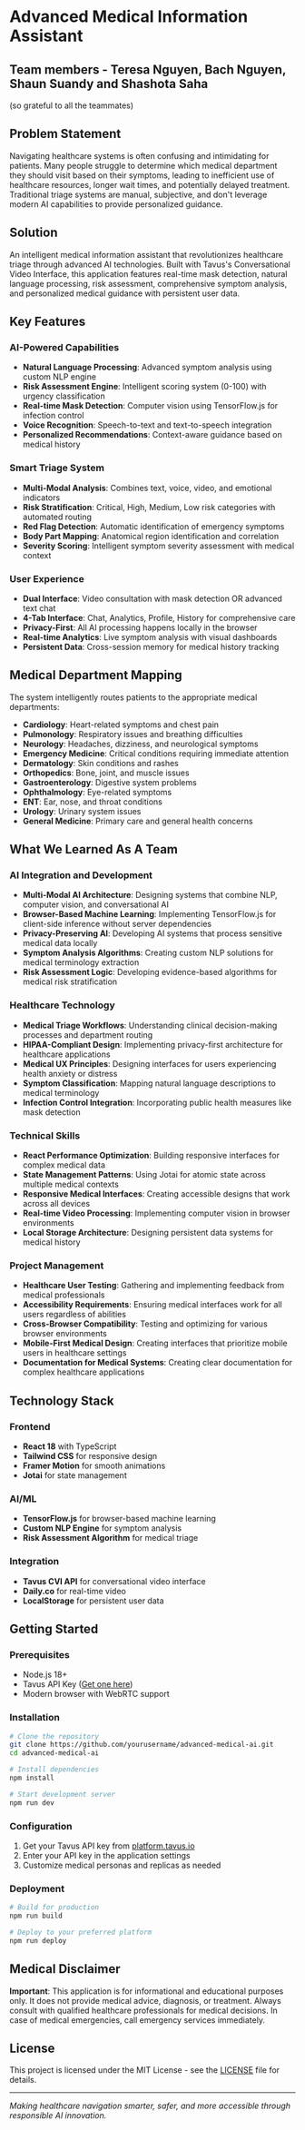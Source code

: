 # Advanced Medical Information Assistant

## Team members - Teresa Nguyen, Bach Nguyen, Shaun Suandy and Shashota Saha
(so grateful to all the teammates) 

## Problem Statement
Navigating healthcare systems is often confusing and intimidating for patients. Many people struggle to determine which medical department they should visit based on their symptoms, leading to inefficient use of healthcare resources, longer wait times, and potentially delayed treatment. Traditional triage systems are manual, subjective, and don't leverage modern AI capabilities to provide personalized guidance.

## Solution
An intelligent medical information assistant that revolutionizes healthcare triage through advanced AI technologies. Built with Tavus's Conversational Video Interface, this application features real-time mask detection, natural language processing, risk assessment, comprehensive symptom analysis, and personalized medical guidance with persistent user data.

## Key Features

### AI-Powered Capabilities
- **Natural Language Processing**: Advanced symptom analysis using custom NLP engine
- **Risk Assessment Engine**: Intelligent scoring system (0-100) with urgency classification
- **Real-time Mask Detection**: Computer vision using TensorFlow.js for infection control
- **Voice Recognition**: Speech-to-text and text-to-speech integration
- **Personalized Recommendations**: Context-aware guidance based on medical history

### Smart Triage System
- **Multi-Modal Analysis**: Combines text, voice, video, and emotional indicators
- **Risk Stratification**: Critical, High, Medium, Low risk categories with automated routing
- **Red Flag Detection**: Automatic identification of emergency symptoms
- **Body Part Mapping**: Anatomical region identification and correlation
- **Severity Scoring**: Intelligent symptom severity assessment with medical context

### User Experience
- **Dual Interface**: Video consultation with mask detection OR advanced text chat
- **4-Tab Interface**: Chat, Analytics, Profile, History for comprehensive care
- **Privacy-First**: All AI processing happens locally in the browser
- **Real-time Analytics**: Live symptom analysis with visual dashboards
- **Persistent Data**: Cross-session memory for medical history tracking

## Medical Department Mapping

The system intelligently routes patients to the appropriate medical departments:

- **Cardiology**: Heart-related symptoms and chest pain
- **Pulmonology**: Respiratory issues and breathing difficulties
- **Neurology**: Headaches, dizziness, and neurological symptoms
- **Emergency Medicine**: Critical conditions requiring immediate attention
- **Dermatology**: Skin conditions and rashes
- **Orthopedics**: Bone, joint, and muscle issues
- **Gastroenterology**: Digestive system problems
- **Ophthalmology**: Eye-related symptoms
- **ENT**: Ear, nose, and throat conditions
- **Urology**: Urinary system issues
- **General Medicine**: Primary care and general health concerns

## What We Learned As A Team

### AI Integration and Development
- **Multi-Modal AI Architecture**: Designing systems that combine NLP, computer vision, and conversational AI
- **Browser-Based Machine Learning**: Implementing TensorFlow.js for client-side inference without server dependencies
- **Privacy-Preserving AI**: Developing AI systems that process sensitive medical data locally
- **Symptom Analysis Algorithms**: Creating custom NLP solutions for medical terminology extraction
- **Risk Assessment Logic**: Developing evidence-based algorithms for medical risk stratification

### Healthcare Technology
- **Medical Triage Workflows**: Understanding clinical decision-making processes and department routing
- **HIPAA-Compliant Design**: Implementing privacy-first architecture for healthcare applications
- **Medical UX Principles**: Designing interfaces for users experiencing health anxiety or distress
- **Symptom Classification**: Mapping natural language descriptions to medical terminology
- **Infection Control Integration**: Incorporating public health measures like mask detection

### Technical Skills
- **React Performance Optimization**: Building responsive interfaces for complex medical data
- **State Management Patterns**: Using Jotai for atomic state across multiple medical contexts
- **Responsive Medical Interfaces**: Creating accessible designs that work across all devices
- **Real-time Video Processing**: Implementing computer vision in browser environments
- **Local Storage Architecture**: Designing persistent data systems for medical history

### Project Management
- **Healthcare User Testing**: Gathering and implementing feedback from medical professionals
- **Accessibility Requirements**: Ensuring medical interfaces work for all users regardless of abilities
- **Cross-Browser Compatibility**: Testing and optimizing for various browser environments
- **Mobile-First Medical Design**: Creating interfaces that prioritize mobile users in healthcare settings
- **Documentation for Medical Systems**: Creating clear documentation for complex healthcare applications

## Technology Stack

### Frontend
- **React 18** with TypeScript
- **Tailwind CSS** for responsive design
- **Framer Motion** for smooth animations
- **Jotai** for state management

### AI/ML
- **TensorFlow.js** for browser-based machine learning
- **Custom NLP Engine** for symptom analysis
- **Risk Assessment Algorithm** for medical triage

### Integration
- **Tavus CVI API** for conversational video interface
- **Daily.co** for real-time video
- **LocalStorage** for persistent user data

## Getting Started

### Prerequisites
- Node.js 18+
- Tavus API Key ([Get one here](https://platform.tavus.io/api-keys))
- Modern browser with WebRTC support

### Installation

```bash
# Clone the repository
git clone https://github.com/yourusername/advanced-medical-ai.git
cd advanced-medical-ai

# Install dependencies
npm install

# Start development server
npm run dev
```

### Configuration
1. Get your Tavus API key from [platform.tavus.io](https://platform.tavus.io/api-keys)
2. Enter your API key in the application settings
3. Customize medical personas and replicas as needed

### Deployment
```bash
# Build for production
npm run build

# Deploy to your preferred platform
npm run deploy
```

## Medical Disclaimer

**Important**: This application is for informational and educational purposes only. It does not provide medical advice, diagnosis, or treatment. Always consult with qualified healthcare professionals for medical decisions. In case of medical emergencies, call emergency services immediately.

## License

This project is licensed under the MIT License - see the [LICENSE](LICENSE) file for details.

---



*Making healthcare navigation smarter, safer, and more accessible through responsible AI innovation.*
